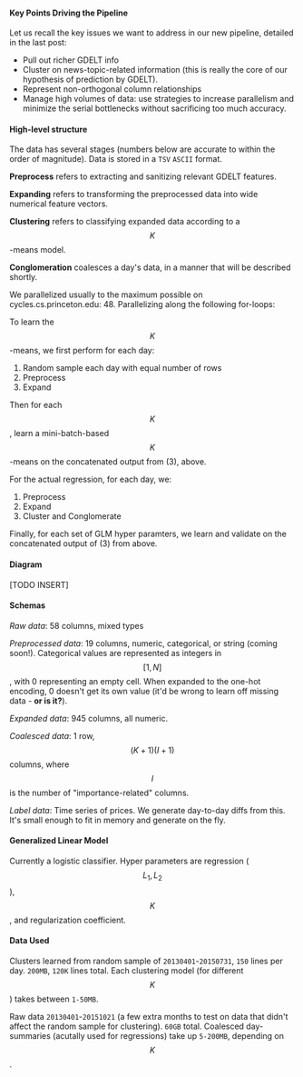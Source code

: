 
#### Key Points Driving the Pipeline

Let us recall the key issues we want to address in our new pipeline, detailed in the last post:

* Pull out richer GDELT info 
* Cluster on news-topic-related information (this is really the core of our hypothesis of prediction by GDELT).
* Represent non-orthogonal column relationships
* Manage high volumes of data: use strategies to increase parallelism and minimize the serial bottlenecks without sacrificing too much accuracy.

#### High-level structure

The data has several stages (numbers below are accurate to within the order of magnitude). Data is stored in a `TSV` `ASCII` format.

**Preprocess** refers to extracting and sanitizing relevant GDELT features. 

**Expanding** refers to transforming the preprocessed data into wide numerical feature vectors. 

**Clustering** refers to classifying expanded data according to a $$K$$-means model. 

**Conglomeration** coalesces a day's data, in a manner that will be described shortly.

We parallelized usually to the maximum possible on cycles.cs.princeton.edu: 48. Parallelizing along the following for-loops:

To learn the $$K$$-means, we first perform for each day:

1. Random sample each day with equal number of rows
2. Preprocess
3. Expand

Then for each $$K$$, learn a mini-batch-based $$K$$-means on the concatenated output from (3), above.

For the actual regression, for each day, we:

1. Preprocess
2. Expand
3. Cluster and Conglomerate

Finally, for each set of GLM hyper paramters, we learn and validate on the concatenated output of (3) from above.

#### Diagram

[TODO INSERT]

#### Schemas

_Raw data_: 58 columns, mixed types

_Preprocessed data_: 19 columns, numeric, categorical, or string (coming soon!). Categorical values are represented as integers in $$[1, N]$$, with 0 representing an empty cell. When expanded to the one-hot encoding, 0 doesn't get its own value (it'd be wrong to learn off missing data - **or is it?**).

_Expanded data_: 945 columns, all numeric.

_Coalesced data_: 1 row, $$(K+1)(I+1)$$ columns, where $$I$$ is the number of "importance-related" columns.

_Label data_: Time series of prices. We generate day-to-day diffs from this. It's small enough to fit in memory and generate on the fly.

#### Generalized Linear Model

Currently a logistic classifier. Hyper parameters are regression ($$L_1,L_2$$), $$K$$, and regularization coefficient.

#### Data Used

Clusters learned from random sample of `20130401`-`20150731`, `150` lines per day. `200MB`, `120K` lines total. Each clustering model (for different $$K$$) takes between `1-50MB`.

Raw data `20130401`-`20151021` (a few extra months to test on data that didn't affect the random sample for clustering). `60GB` total. Coalesced day-summaries (acutally used for regressions) take up `5-200MB`, depending on $$K$$.